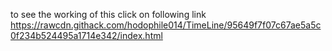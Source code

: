 to see the working of this click on following link
https://rawcdn.githack.com/hodophile014/TimeLine/95649f7f07c67ae5a5c0f234b524495a1714e342/index.html
